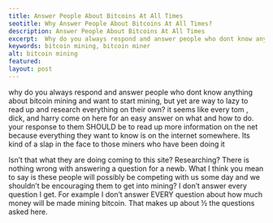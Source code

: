 ```yaml
---
title: Answer People About Bitcoins At All Times
seotitle: Why Answer People About Bitcoins At All Times?
description: Answer People About Bitcoins At All Times
excerpt:  Why do you always respond and answer people who dont know anything about bitcoin mining.
keywords: bitcoin mining, bitcoin miner
alt: bitcoin mining
featured: 
layout: post
---
```


 why do you always respond and answer people who dont know anything about bitcoin
  mining  and want to start mining, but yet are way to lazy to read up and research
  everything on their own? it seems like every tom , dick, and harry come on here
  for an easy answer on what and how to do.  your response to them SHOULD be to read  up
  more information on the net because everything they want to know is on the internet
  somewhere.  Its kind of a slap in the face to those miners who have been doing it
  
Isn’t that what they are doing coming to this site? Researching? There is nothing wrong with answering a question for a newb. What I think you mean to say is these people will possibly be competing with us some day and we shouldn’t be encouraging them to get into mining?
I don’t answer every question I get. For example I don’t answer EVERY question about how much money will be made mining bitcoin. That makes up about ½ the questions asked here.
